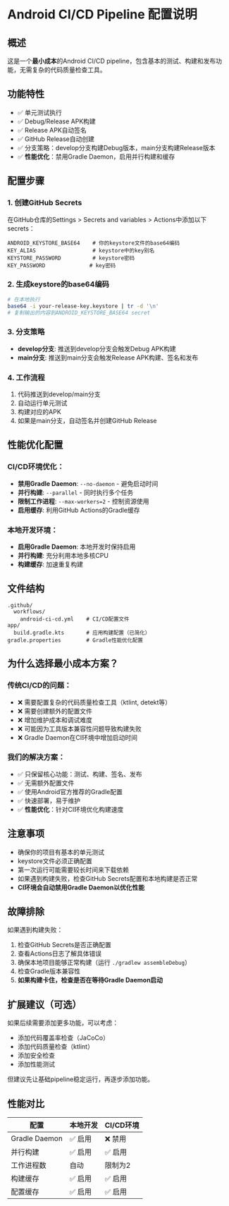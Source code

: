 # Android CI/CD Pipeline 配置说明

## 概述
这是一个**最小成本**的Android CI/CD pipeline，包含基本的测试、构建和发布功能，无需复杂的代码质量检查工具。

## 功能特性
- ✅ 单元测试执行
- ✅ Debug/Release APK构建
- ✅ Release APK自动签名
- ✅ GitHub Release自动创建
- ✅ 分支策略：develop分支构建Debug版本，main分支构建Release版本
- ✅ **性能优化**：禁用Gradle Daemon，启用并行构建和缓存

## 配置步骤

### 1. 创建GitHub Secrets
在GitHub仓库的Settings > Secrets and variables > Actions中添加以下secrets：

```
ANDROID_KEYSTORE_BASE64    # 你的keystore文件的base64编码
KEY_ALIAS                  # keystore中的key别名
KEYSTORE_PASSWORD          # keystore密码
KEY_PASSWORD              # key密码
```

### 2. 生成keystore的base64编码
```bash
# 在本地执行
base64 -i your-release-key.keystore | tr -d '\n'
# 复制输出的内容到ANDROID_KEYSTORE_BASE64 secret
```

### 3. 分支策略
- **develop分支**: 推送到develop分支会触发Debug APK构建
- **main分支**: 推送到main分支会触发Release APK构建、签名和发布

### 4. 工作流程
1. 代码推送到develop/main分支
2. 自动运行单元测试
3. 构建对应的APK
4. 如果是main分支，自动签名并创建GitHub Release

## 性能优化配置

### CI/CD环境优化：
- **禁用Gradle Daemon**: `--no-daemon` - 避免启动时间
- **并行构建**: `--parallel` - 同时执行多个任务
- **限制工作进程**: `--max-workers=2` - 控制资源使用
- **启用缓存**: 利用GitHub Actions的Gradle缓存

### 本地开发环境：
- **启用Gradle Daemon**: 本地开发时保持启用
- **并行构建**: 充分利用本地多核CPU
- **构建缓存**: 加速重复构建

## 文件结构
```
.github/
  workflows/
    android-ci-cd.yml    # CI/CD配置文件
app/
  build.gradle.kts       # 应用构建配置（已简化）
gradle.properties        # Gradle性能优化配置
```

## 为什么选择最小成本方案？

### 传统CI/CD的问题：
- ❌ 需要配置复杂的代码质量检查工具（ktlint, detekt等）
- ❌ 需要创建额外的配置文件
- ❌ 增加维护成本和调试难度
- ❌ 可能因为工具版本兼容性问题导致构建失败
- ❌ Gradle Daemon在CI环境中增加启动时间

### 我们的解决方案：
- ✅ 只保留核心功能：测试、构建、签名、发布
- ✅ 无需额外配置文件
- ✅ 使用Android官方推荐的Gradle配置
- ✅ 快速部署，易于维护
- ✅ **性能优化**：针对CI环境优化构建速度

## 注意事项
- 确保你的项目有基本的单元测试
- keystore文件必须正确配置
- 第一次运行可能需要较长时间来下载依赖
- 如果遇到构建失败，检查GitHub Secrets配置和本地构建是否正常
- **CI环境会自动禁用Gradle Daemon以优化性能**

## 故障排除
如果遇到构建失败：
1. 检查GitHub Secrets是否正确配置
2. 查看Actions日志了解具体错误
3. 确保本地项目能够正常构建（运行 `./gradlew assembleDebug`）
4. 检查Gradle版本兼容性
5. **如果构建卡住，检查是否在等待Gradle Daemon启动**

## 扩展建议（可选）
如果后续需要添加更多功能，可以考虑：
- 添加代码覆盖率检查（JaCoCo）
- 添加代码质量检查（ktlint）
- 添加安全检查
- 添加性能测试

但建议先让基础pipeline稳定运行，再逐步添加功能。

## 性能对比
| 配置 | 本地开发 | CI/CD环境 |
|------|----------|-----------|
| Gradle Daemon | ✅ 启用 | ❌ 禁用 |
| 并行构建 | ✅ 启用 | ✅ 启用 |
| 工作进程数 | 自动 | 限制为2 |
| 构建缓存 | ✅ 启用 | ✅ 启用 |
| 配置缓存 | ✅ 启用 | ✅ 启用 | 
